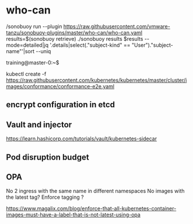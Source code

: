   # who-can
/sonobuoy run --plugin https://raw.githubusercontent.com/vmware-tanzu/sonobuoy-plugins/master/who-can/who-can.yaml
results=$(sonobuoy retrieve)
./sonobuoy results $results --mode=detailed|jq '.details|select(."subject-kind" == "User")."subject-name"'|sort --uniq

training@master-0:~$ 

kubectl create -f https://raw.githubusercontent.com/kubernetes/kubernetes/master/cluster/images/conformance/conformance-e2e.yaml


## encrypt configuration in etcd



  ## Vault and injector

  https://learn.hashicorp.com/tutorials/vault/kubernetes-sidecar


  ## Pod disruption budget

  ## OPA

  No 2 ingress with the same name in different namespaces
  No images with the latest tag?
  Enforce tagging  ?

https://www.magalix.com/blog/enforce-that-all-kubernetes-container-images-must-have-a-label-that-is-not-latest-using-opa

